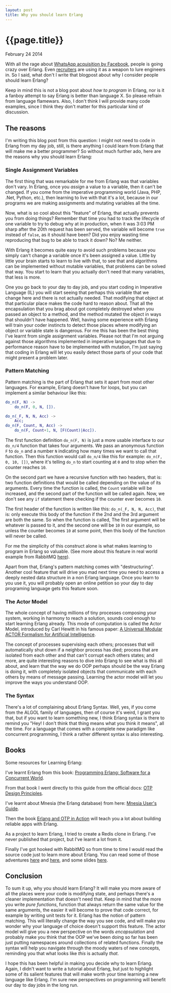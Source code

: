 ```yaml
---
layout: post
title: Why you should learn Erlang
---
```


# {{page.title}} #

<span class="meta">February 24 2014</span>

With all the rage about [WhatsApp acquisition by Facebook](http://www.forbes.com/sites/briansolomon/2014/02/19/stunner-facebook-to-buy-whatsapp-for-16-billion-in-cash-stock/), 
people is going crazy over Erlang. Even [recruiters](https://twitter.com/susanpotter/status/437940423776927745) are using it as a weapon to lure
engineers in. So I said, what don't I write that blogpost about why I consider people should learn Erlang?

Keep in mind this is not a blog post about _how to program_ in Erlang, nor is it a fanboy attempt to say Erlang is better than language X. So please refrain from language flamewars. 
Also, I don't think I will provide many code examples, since I think they don't matter for this particular kind of discussion.

## The reasons ##

I'm writing this blog post from this question: I might not need to code in Erlang from my day job, still, is there anything I could learn from Erlang that will make me a better programmer?
So without much further ado, here are the reasons why you should learn Erlang:

### Single Assignment Variables ###

The first thing that was remarkable for me from Erlang was that variables don't vary. In Erlang, once you _assign_ a value to a variable, then it can't be changed. If you come from the 
imperative programming world (Java, PHP, .Net, Python, etc.), then learning to live with that it's a lot, because in our programs we are making assignments and mutating variables all
the time.

Now, what is so cool about this "feature" of Erlang, that actually prevents you from doing things? Remember that time you had to track the lifecycle of one variable to try to debug why at 
in production, when it was 3:03 PM sharp after the 20th request has been served, the variable will become `true` instead of `false`, as it should have been? Did you enjoy wasting time 
reproducing that bug to be able to track it down? No? Me neither.

With Erlang it becomes quite easy to avoid such problems because you simply can't change a variable once it's been assigned a value. Little by little your brain starts to learn to live with
that, to see that and algorithms can be implemented without mutable variables, that problems can be solved that way. You start to learn that you actually don't need that many variables, that
less is more.

One you go back to your day to day job, and you start coding in Imperative Language (IL) you will start seeing that perhaps this variable that we change here and there is not actually needed.
That modifying that object at that particular place makes the code hard to reason about. That all the encapsulation that you brag about got completely destroyed when you passed an object to a
method, and the method mutated the object in ways that shouldn't have happened. Well, having some experience with Erlang will train your coder instincts to detect those places where modifying
an object or variable state is dangerous. For me this has been the best thing I've learnt from single assignment variables. Please not that I'm not arguing against those algorithms implemented
in imperative languages that due to performance reason have to be implemented with mutation, I'm just saying that coding in Erlang will let you easily detect those parts of your code that might
present a problem later.

### Pattern Matching ###

Pattern matching is the part of Erlang that sets it apart from most other languages. For example, Erlang doesn't have for loops, but you can implement a similar behaviour like this:

```erlang
do_n(F, N) ->
    do_n(F, 0, N, []).

do_n(_F, N, N, Acc) ->
    Acc;
do_n(F, Count, N, Acc) ->
    do_n(F, Count+1, N, [F(Count)|Acc]).
```

The first function definition `do_n(F, N)` is just a more usable interface to our `do_n/4` function that takes four arguments. We pass an anonymous function `F` to `do_n` and a number `N`
indicating how many times we want to call that function. Then this function would call `do_n/4` like this for example: `do_n(F, 0, 10, [])`, where it's telling `do_n` to start counting at `0`
and to stop when the counter reaches `10`.

On the second part we have a recursive function with two headers, that is: two function definitions that would be called depending on the value of its arguments. Every time the function is
called, the `Count` variable will be increased, and the second part of the function will be called again. Now, we don't see any `if` statement there checking if the counter ever becomes `10`.

The first header of the function is written like this: `do_n(_F, N, N, Acc)`, that is: only execute this body of the function if the 2nd and the 3rd argument are both the same. So when the 
function is called, The first argument will be whatever is passed to it, and the second one will be `10` in our example, so unless the counter becomes `10` at some point, then this body of
the function will never be called.

For me the simplicity of this construct alone is what makes learning to program in Erlang so valuable. 
(See more about this feature in real world example from RabbitMQ [here](http://videlalvaro.github.io/2013/09/rabbitmq-validating-user-ids-with-erlang-pattern-matching.html)).

Apart from that, Erlang's pattern matching comes with "destructuring". Another cool feature that will drive you mad next time you need to access a deeply nested data structure in a non Erlang
language. Once you learn to you use it, you will probably open an online petition so your day to day programing language gets this feature soon.

### The Actor Model ###

The whole concept of having millions of tiny processes composing your system, working in harmony to reach a solution, sounds cool enough to start learning Erlang already. This mode of
computation is called the Actor Model, introduced by Carl Hewitt in his famous paper: [A Universal Modular ACTOR Formalism for Artificial Intelligence](http://worrydream.com/refs/Hewitt-ActorModel.pdf).

The concept of processes supervising each others; processes that will automatically shut down if a neighbor process has died; process that are isolated from each other and that can't
corrupt each others states; and more, are quite interesting reasons to dive into Erlang to see what is this all about, and learn that the way we do OOP perhaps should be the way Erlang is
doing it, with completely isolated objects that communicate with each others by means of message passing. Learning the actor model will let you improve the ways you understand OOP.

### The Syntax ###

There's a lot of complaining about Erlang Syntax. Well, yes, if you come from the ALGOL family of languages, then of course it's weird, I grant you that, but if you want to learn something
new, I think Erlang syntax is there to remind you "Hey! I don't think that thing means what you think it means", all the time. For a language that comes with a complete new paradigm like
concurrent programming, I think a rather different syntax is also interesting.

## Books ##

Some resources for Learning Erlang:

I've learnt Erlang from this book: [Programming Erlang: Software for a Concurrent World](http://pragprog.com/book/jaerlang/programming-erlang).

From that book I went directly to this guide from the official docs: [OTP Design Principles](http://www.erlang.org/doc/design_principles/des_princ.html).

I've learnt about Mnesia (the Erlang database) from here: [Mnesia User's Guide](http://www.erlang.org/doc/apps/mnesia/Mnesia_chap1.html).

Then the book [Erlang and OTP in Action](http://www.manning.com/logan/) will teach you a lot about building reliable apps with Erlang.

As a project to learn Erlang, I tried to create a Redis clone in Erlang. I've never published that project, but I've learnt a lot from it.

Finally I've got hooked with RabbitMQ so from time to time I would read the source code just to learn more about Erlang. You can read some of those adventures [here](http://videlalvaro.github.io/internals.html)
and [here](https://github.com/videlalvaro/rabbit-internals), and some slides [here](http://www.slideshare.net/old_sound/dissecting-the-rabbit).

## Conclusion ##

To sum it up, why you should learn Erlang? It will make you more aware of all the places were your code is modifying state, and perhaps there's a cleaner implementation that doesn't need that. 
Keep in mind that the more you write _pure functions_, function that always return the same value for the same arguments, the easier it will become to prove that code correct, for example by
writing unit tests for it. Erlang has the notion of pattern matching. This will literally change the way you see code, and will make you wonder why your language of choice doesn't support this feature.
The actor model will give you a new perspective on the words _encapsulation_ and probably make you think that the OOP we've been doing so far has been just putting namespaces around collections
of related functions. Finally the syntax will help you navigate through the moody waters of new concepts, reminding you that what looks like _this_ is actually _that_.

I hope this has been helpful in making you decide why to learn Erlang. Again, I didn't want to write a tutorial about Erlang, but just to highlight some of its salient features that will make
worth your time learning a new language like Erlang. I'm sure new perspectives on programming will benefit our day to day jobs in the long run.